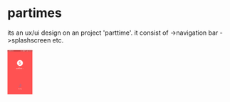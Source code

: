 # partimes
its an ux/ui design on an project 'parttime'.
it consist of 
 ->navigation bar
 ->splashscreen etc.
 
 
<img src="./screenshots/Screenshot_20190924-120349.png" height="100px"/>
